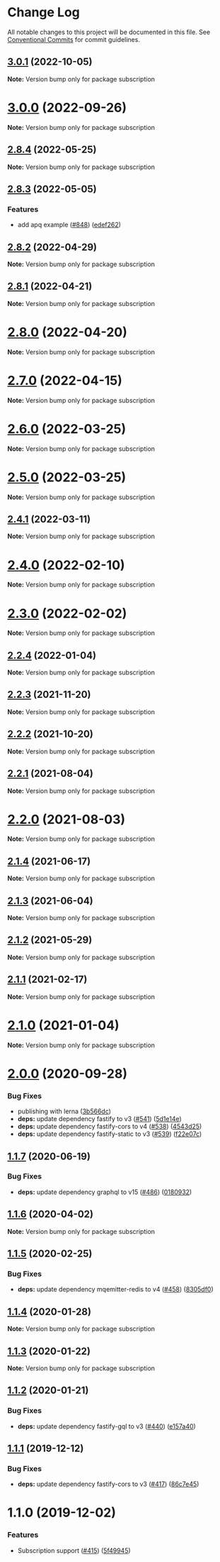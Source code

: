 # Change Log

All notable changes to this project will be documented in this file.
See [Conventional Commits](https://conventionalcommits.org) for commit guidelines.

## [3.0.1](https://github.com/nearform/graphql-hooks/compare/subscription@3.0.0...subscription@3.0.1) (2022-10-05)

**Note:** Version bump only for package subscription





# [3.0.0](https://github.com/nearform/graphql-hooks/compare/subscription@2.8.4...subscription@3.0.0) (2022-09-26)

**Note:** Version bump only for package subscription





## [2.8.4](https://github.com/nearform/graphql-hooks/compare/subscription@2.8.3...subscription@2.8.4) (2022-05-25)

**Note:** Version bump only for package subscription





## [2.8.3](https://github.com/nearform/graphql-hooks/compare/subscription@2.8.2...subscription@2.8.3) (2022-05-05)


### Features

* add apq example ([#848](https://github.com/nearform/graphql-hooks/issues/848)) ([edef262](https://github.com/nearform/graphql-hooks/commit/edef262309185d209e52e278e4e8267320fa8275))





## [2.8.2](https://github.com/nearform/graphql-hooks/compare/subscription@2.8.1...subscription@2.8.2) (2022-04-29)

**Note:** Version bump only for package subscription





## [2.8.1](https://github.com/nearform/graphql-hooks/compare/subscription@2.8.0...subscription@2.8.1) (2022-04-21)

**Note:** Version bump only for package subscription





# [2.8.0](https://github.com/nearform/graphql-hooks/compare/subscription@2.7.0...subscription@2.8.0) (2022-04-20)

**Note:** Version bump only for package subscription





# [2.7.0](https://github.com/nearform/graphql-hooks/compare/subscription@2.6.0...subscription@2.7.0) (2022-04-15)

**Note:** Version bump only for package subscription





# [2.6.0](https://github.com/nearform/graphql-hooks/compare/subscription@2.5.0...subscription@2.6.0) (2022-03-25)

**Note:** Version bump only for package subscription





# [2.5.0](https://github.com/nearform/graphql-hooks/compare/subscription@2.4.1...subscription@2.5.0) (2022-03-25)

**Note:** Version bump only for package subscription





## [2.4.1](https://github.com/nearform/graphql-hooks/compare/subscription@2.4.0...subscription@2.4.1) (2022-03-11)

**Note:** Version bump only for package subscription





# [2.4.0](https://github.com/nearform/graphql-hooks/compare/subscription@2.3.0...subscription@2.4.0) (2022-02-10)

**Note:** Version bump only for package subscription





# [2.3.0](https://github.com/nearform/graphql-hooks/compare/subscription@2.2.4...subscription@2.3.0) (2022-02-02)

**Note:** Version bump only for package subscription





## [2.2.4](https://github.com/nearform/graphql-hooks/compare/subscription@2.2.3...subscription@2.2.4) (2022-01-04)

**Note:** Version bump only for package subscription





## [2.2.3](https://github.com/nearform/graphql-hooks/compare/subscription@2.2.2...subscription@2.2.3) (2021-11-20)

**Note:** Version bump only for package subscription





## [2.2.2](https://github.com/nearform/graphql-hooks/compare/subscription@2.2.1...subscription@2.2.2) (2021-10-20)

**Note:** Version bump only for package subscription





## [2.2.1](https://github.com/nearform/graphql-hooks/compare/subscription@2.2.0...subscription@2.2.1) (2021-08-04)

**Note:** Version bump only for package subscription





# [2.2.0](https://github.com/nearform/graphql-hooks/compare/subscription@2.1.4...subscription@2.2.0) (2021-08-03)

**Note:** Version bump only for package subscription





## [2.1.4](https://github.com/nearform/graphql-hooks/compare/subscription@2.1.3...subscription@2.1.4) (2021-06-17)

**Note:** Version bump only for package subscription





## [2.1.3](https://github.com/nearform/graphql-hooks/compare/subscription@2.1.2...subscription@2.1.3) (2021-06-04)

**Note:** Version bump only for package subscription





## [2.1.2](https://github.com/nearform/graphql-hooks/compare/subscription@2.1.1...subscription@2.1.2) (2021-05-29)

**Note:** Version bump only for package subscription





## [2.1.1](https://github.com/nearform/graphql-hooks/compare/subscription@2.1.0...subscription@2.1.1) (2021-02-17)

**Note:** Version bump only for package subscription





# [2.1.0](https://github.com/nearform/graphql-hooks/compare/subscription@2.0.0...subscription@2.1.0) (2021-01-04)

**Note:** Version bump only for package subscription





# [2.0.0](https://github.com/nearform/graphql-hooks/compare/subscription@1.1.7...subscription@2.0.0) (2020-09-28)


### Bug Fixes

* publishing with lerna ([3b566dc](https://github.com/nearform/graphql-hooks/commit/3b566dcf3123d432c8d1e48eaac2743e4eb886a1))
* **deps:** update dependency fastify to v3 ([#541](https://github.com/nearform/graphql-hooks/issues/541)) ([5d1e14e](https://github.com/nearform/graphql-hooks/commit/5d1e14e07a25caa5a95a63f378e91480946f85fc))
* **deps:** update dependency fastify-cors to v4 ([#538](https://github.com/nearform/graphql-hooks/issues/538)) ([4543d25](https://github.com/nearform/graphql-hooks/commit/4543d2512c5e2b9dc71cabb7e5596e65da489f29))
* **deps:** update dependency fastify-static to v3 ([#539](https://github.com/nearform/graphql-hooks/issues/539)) ([f22e07c](https://github.com/nearform/graphql-hooks/commit/f22e07c8f241a2d7ae8fbb5f9ebe25e7fedd27bb))





## [1.1.7](https://github.com/nearform/graphql-hooks/compare/subscription@1.1.6...subscription@1.1.7) (2020-06-19)


### Bug Fixes

* **deps:** update dependency graphql to v15 ([#486](https://github.com/nearform/graphql-hooks/issues/486)) ([0180932](https://github.com/nearform/graphql-hooks/commit/0180932f6840d995ada068cfc777342a71792ca0))





## [1.1.6](https://github.com/nearform/graphql-hooks/compare/subscription@1.1.5...subscription@1.1.6) (2020-04-02)

**Note:** Version bump only for package subscription





## [1.1.5](https://github.com/nearform/graphql-hooks/compare/subscription@1.1.4...subscription@1.1.5) (2020-02-25)


### Bug Fixes

* **deps:** update dependency mqemitter-redis to v4 ([#458](https://github.com/nearform/graphql-hooks/issues/458)) ([8305df0](https://github.com/nearform/graphql-hooks/commit/8305df0311bfcba6acf77813b9cffd646dda919b))





## [1.1.4](https://github.com/nearform/graphql-hooks/compare/subscription@1.1.3...subscription@1.1.4) (2020-01-28)

**Note:** Version bump only for package subscription





## [1.1.3](https://github.com/nearform/graphql-hooks/compare/subscription@1.1.2...subscription@1.1.3) (2020-01-22)

**Note:** Version bump only for package subscription





## [1.1.2](https://github.com/nearform/graphql-hooks/compare/subscription@1.1.1...subscription@1.1.2) (2020-01-21)


### Bug Fixes

* **deps:** update dependency fastify-gql to v3 ([#440](https://github.com/nearform/graphql-hooks/issues/440)) ([e157a40](https://github.com/nearform/graphql-hooks/commit/e157a40227f7e966cbf45c4dd0eb1b971b5f51cc))





## [1.1.1](https://github.com/nearform/graphql-hooks/compare/subscription@1.1.0...subscription@1.1.1) (2019-12-12)


### Bug Fixes

* **deps:** update dependency fastify-cors to v3 ([#417](https://github.com/nearform/graphql-hooks/issues/417)) ([86c7e45](https://github.com/nearform/graphql-hooks/commit/86c7e4590fd05aa69a3d7a1abd11d4f96ad81b21))





# 1.1.0 (2019-12-02)


### Features

* Subscription support ([#415](https://github.com/nearform/graphql-hooks/issues/415)) ([5f49945](https://github.com/nearform/graphql-hooks/commit/5f499457f39043afef2f4730402d5eea1070c44f))
